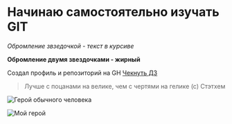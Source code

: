 # Начинаю самостоятельно изучать GIT

*Обромление звзедочкой - текст в курсиве*

**Обромление двумя звездочками - жирный**

Создал профиль и репозиторий на GH [Чекнуть ДЗ](https://github.com/Hungry-Businka/GB)

> Лучше с поцанами на велике, чем с чертями на гелике (с) Стэтхем

![Герой обычного человека](https://i.timeout.ru/pix/536594.jpeg)

![Мой герой ](https://sun9-12.userapi.com/s/v1/ig1/8i3ixzvKtzXekbCFdMbtnHnUHPvCLJX4x4ox8Vt7StS6VDd6CbzPwp51aR-2c2s28Ux5eUEd.jpg?size=604x453&quality=96&type=album)
